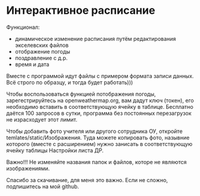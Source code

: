 # Интерактивное расписание

Функционал:
- динамическое изменение расписания путём редактирования экселевских файлов
- отображение погоды
- поздравление с д.р.
- время и дата

Вместе с программой идут файлы с примером формата записи данных. Всё строго по образцу, и тогда будет работать)))

Чтобы воспользоваться функцией потображения погоды, зарегестрируйтесь на openweathermap.org, вам дадут ключ (токен), его необходимо вставить в соответствующую ячейку в таблице. Бесплатно даётся 100 запросов в сутки, программа без постоянных перезагрузок не израсходует этот лимит.

Чтобы добавить фото учителя или другого сотрудника ОУ, откройте temlates/static/Изображения. Туда можете копировать фото, назывние которого (вместе с расширением) нужно занисать в соответствующую ячейку таблицы Настройки листа ДР. 

Важно!!! Не изменяйте названия папок и файлов, которе не являются изображениями.

Спасибо за скачивание, для меня это важно. Если не сложно, подпишитесь на мой github.
